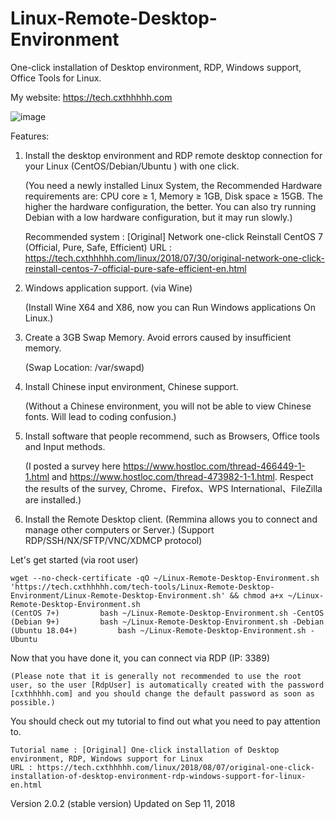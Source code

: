 # Linux-Remote-Desktop-Environment
One-click installation of Desktop environment, RDP, Windows support, Office Tools for Linux.

My website: https://tech.cxthhhhh.com

![image](https://raw.githubusercontent.com/zyings/Linux-Remote-Desktop-Environment/master/Download/Image/Demo_Picture.jpg)

Features:
1. Install the desktop environment and RDP remote desktop connection for your Linux (CentOS/Debian/Ubuntu ) with one click.

    (You need a newly installed Linux System, the Recommended Hardware requirements are: CPU core ≥ 1, Memory ≥ 1GB, Disk space ≥ 15GB. The higher the hardware configuration, the better. You can also try running Debian with a low hardware configuration, but it may run slowly.)

    Recommended system : [Original] Network one-click Reinstall CentOS 7 (Official, Pure, Safe, Efficient) 
    URL : https://tech.cxthhhhh.com/linux/2018/07/30/original-network-one-click-reinstall-centos-7-official-pure-safe-efficient-en.html

2. Windows application support. (via Wine)

    (Install Wine X64 and X86, now you can Run Windows applications On Linux.)

3. Create a 3GB Swap Memory. Avoid errors caused by insufficient memory.

    (Swap Location: /var/swapd)

4. Install Chinese input environment, Chinese support.

    (Without a Chinese environment, you will not be able to view Chinese fonts. Will lead to coding confusion.)

5. Install software that people recommend, such as Browsers, Office tools and Input methods.

    (I posted a survey here https://www.hostloc.com/thread-466449-1-1.html and https://www.hostloc.com/thread-473982-1-1.html. Respect the results of the survey,  Chrome、Firefox、WPS International、FileZilla are installed.)

6. Install the Remote Desktop client. (Remmina allows you to connect and manage other computers or Server.)
    (Support RDP/SSH/NX/SFTP/VNC/XDMCP protocol)

Let's get started (via root user)

    wget --no-check-certificate -qO ~/Linux-Remote-Desktop-Environment.sh 'https://tech.cxthhhhh.com/tech-tools/Linux-Remote-Desktop-Environment/Linux-Remote-Desktop-Environment.sh' && chmod a+x ~/Linux-Remote-Desktop-Environment.sh
    (CentOS 7+)			bash ~/Linux-Remote-Desktop-Environment.sh -CentOS
    (Debian 9+)			bash ~/Linux-Remote-Desktop-Environment.sh -Debian
    (Ubuntu 18.04+)			bash ~/Linux-Remote-Desktop-Environment.sh -Ubuntu

Now that you have done it, you can connect via RDP (IP: 3389)

    (Please note that it is generally not recommended to use the root user, so the user [RdpUser] is automatically created with the password [cxthhhhh.com] and you should change the default password as soon as possible.)

You should check out my tutorial to find out what you need to pay attention to.

    Tutorial name : [Original] One-click installation of Desktop environment, RDP, Windows support for Linux
    URL : https://tech.cxthhhhh.com/linux/2018/08/07/original-one-click-installation-of-desktop-environment-rdp-windows-support-for-linux-en.html

Version 2.0.2 (stable version)
Updated on Sep 11, 2018